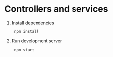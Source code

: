 # Controllers and services

1. Install dependencies

        npm install




2. Run development server

        npm start